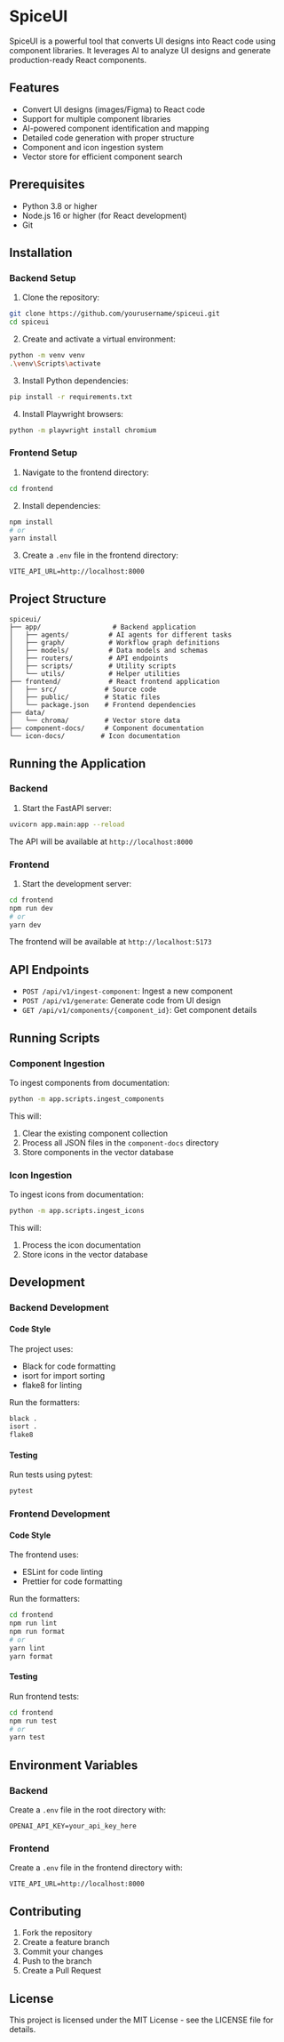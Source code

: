 # SpiceUI

SpiceUI is a powerful tool that converts UI designs into React code using component libraries. It leverages AI to analyze UI designs and generate production-ready React components.

## Features

- Convert UI designs (images/Figma) to React code
- Support for multiple component libraries
- AI-powered component identification and mapping
- Detailed code generation with proper structure
- Component and icon ingestion system
- Vector store for efficient component search

## Prerequisites

- Python 3.8 or higher
- Node.js 16 or higher (for React development)
- Git

## Installation

### Backend Setup

1. Clone the repository:
```bash
git clone https://github.com/yourusername/spiceui.git
cd spiceui
```

2. Create and activate a virtual environment:
```bash
python -m venv venv
.\venv\Scripts\activate
```

3. Install Python dependencies:
```bash
pip install -r requirements.txt
```

4. Install Playwright browsers:
```bash
python -m playwright install chromium
```

### Frontend Setup

1. Navigate to the frontend directory:
```bash
cd frontend
```

2. Install dependencies:
```bash
npm install
# or
yarn install
```

3. Create a `.env` file in the frontend directory:
```env
VITE_API_URL=http://localhost:8000
```

## Project Structure

```
spiceui/
├── app/                  # Backend application
│   ├── agents/          # AI agents for different tasks
│   ├── graph/           # Workflow graph definitions
│   ├── models/          # Data models and schemas
│   ├── routers/         # API endpoints
│   ├── scripts/         # Utility scripts
│   └── utils/           # Helper utilities
├── frontend/            # React frontend application
│   ├── src/            # Source code
│   ├── public/         # Static files
│   └── package.json    # Frontend dependencies
├── data/
│   └── chroma/         # Vector store data
├── component-docs/     # Component documentation
└── icon-docs/         # Icon documentation
```

## Running the Application

### Backend

1. Start the FastAPI server:
```bash
uvicorn app.main:app --reload
```

The API will be available at `http://localhost:8000`

### Frontend

1. Start the development server:
```bash
cd frontend
npm run dev
# or
yarn dev
```

The frontend will be available at `http://localhost:5173`

## API Endpoints

- `POST /api/v1/ingest-component`: Ingest a new component
- `POST /api/v1/generate`: Generate code from UI design
- `GET /api/v1/components/{component_id}`: Get component details

## Running Scripts

### Component Ingestion

To ingest components from documentation:

```bash
python -m app.scripts.ingest_components
```

This will:
1. Clear the existing component collection
2. Process all JSON files in the `component-docs` directory
3. Store components in the vector database

### Icon Ingestion

To ingest icons from documentation:

```bash
python -m app.scripts.ingest_icons
```

This will:
1. Process the icon documentation
2. Store icons in the vector database

## Development

### Backend Development

#### Code Style

The project uses:
- Black for code formatting
- isort for import sorting
- flake8 for linting

Run the formatters:
```bash
black .
isort .
flake8
```

#### Testing

Run tests using pytest:
```bash
pytest
```

### Frontend Development

#### Code Style

The frontend uses:
- ESLint for code linting
- Prettier for code formatting

Run the formatters:
```bash
cd frontend
npm run lint
npm run format
# or
yarn lint
yarn format
```

#### Testing

Run frontend tests:
```bash
cd frontend
npm run test
# or
yarn test
```

## Environment Variables

### Backend
Create a `.env` file in the root directory with:
```env
OPENAI_API_KEY=your_api_key_here
```

### Frontend
Create a `.env` file in the frontend directory with:
```env
VITE_API_URL=http://localhost:8000
```

## Contributing

1. Fork the repository
2. Create a feature branch
3. Commit your changes
4. Push to the branch
5. Create a Pull Request

## License

This project is licensed under the MIT License - see the LICENSE file for details.